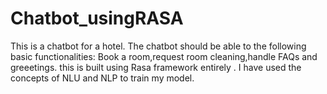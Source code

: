# Chatbot_usingRASA
This is a  chatbot for a hotel. The chatbot should be able to the following basic functionalities: Book a room,request room cleaning,handle FAQs and greeetings.
this is built using Rasa framework entirely . I have used the concepts of NLU and NLP to train my model.
